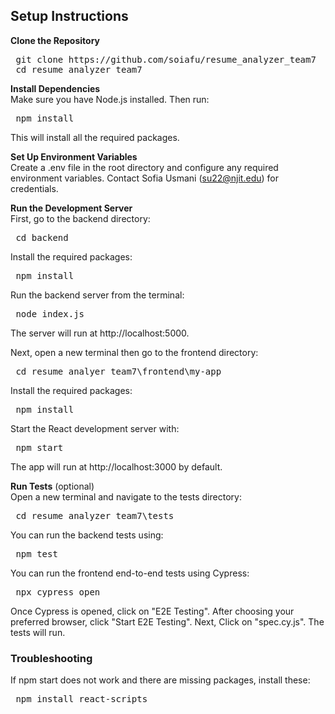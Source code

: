
## Setup Instructions

**Clone the Repository**
<pre> git clone https://github.com/soiafu/resume_analyzer_team7 
 cd resume_analyzer_team7 </pre>


**Install Dependencies**  
Make sure you have Node.js installed. Then run:
<pre> npm install </pre>
This will install all the required packages.

**Set Up Environment Variables**  
Create a .env file in the root directory and configure any required environment variables. Contact Sofia Usmani (su22@njit.edu) for credentials. 

**Run the Development Server**  
First, go to the backend directory: 
<pre> cd backend </pre>
Install the required packages:
<pre> npm install </pre>
Run the backend server from the terminal: 
<pre> node index.js </pre>
The server will run at http://localhost:5000.

Next, open a new terminal then go to the frontend directory: 
<pre> cd resume_analyer_team7\frontend\my-app </pre> 
Install the required packages:
<pre> npm install </pre>
Start the React development server with:
<pre> npm start </pre>
The app will run at http://localhost:3000 by default.

**Run Tests** (optional)  
Open a new terminal and navigate to the tests directory: 
<pre> cd resume_analyzer_team7\tests </pre>

You can run the backend tests using:
<pre> npm test </pre>  

You can run the frontend end-to-end tests using Cypress:
<pre> npx cypress open </pre>  
Once Cypress is opened, click on "E2E Testing".
After choosing your preferred browser, click "Start E2E Testing".
Next, Click on "spec.cy.js". 
The tests will run.

### **Troubleshooting**
If npm start does not work and there are missing packages, install these:  
<pre> npm install react-scripts </pre>  




